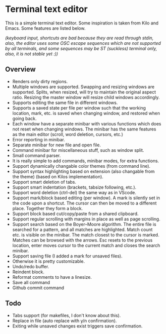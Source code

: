 # Terminal text editor

This is a simple terminal text editor. Some inspiration is taken from Kilo and Emacs. Some features are listed below. 

*(keyboard input, shortcuts are bad because they are read through stdin, also, the editor uses some OSC escape sequences which are not supported by all terminals, and some sequences may be ST (suckless) terminal only, also, it is not stable yet :))*

## Overview

- Renders only dirty regions.
- Multiple windows are supported. Swapping and resizing windows are supported. Splits, when resized, will try to maintain the original aspect ratio. Resizing the master window will resize child windows accordingly.
- Supports editing the same file in different windows.
- Supports a saved state per file per window such that the working location, mark, etc. is saved when changing window, and restored when going back.
- Each window have a separate minibar with various functions which does not reset when changing windows. The minibar has the same features as the main editor (scroll, word deletion, cursors, etc.)
- Error reporting in minibar.
- Separate minibar for new file and open file.
- Command minibar for miscellaneous stuff, such as window split.
- Small command parser.
- It is really simple to add commands, minibar modes, for extra functions.
- Support dynamically changable color themes (from command line).
- Support syntax highlighting based on extension (also changable from the theme) (based on Kilos implementation).
- Support smart deletion of tabs.
- Support smart indentation (brackets, tabsize following, etc.).
- Support word deletion (ctrl-del) the same way as in VScode.
- Support mark/block based editing (per window). A mark is silently set in the code upon a shortcut. The cursor can then be moved to a different place. Together they form a block.
- Support block based cut/copy/paste from a shared clipboard.
- Support regular scrolling with margins in place as well as page scrolling. 
- Support search based on the Boyer–Moore algorithm. The entire file is searched for a pattern, and all matches are highlighted. Match count etc. is visible on the minibar. The match closest to the cursor is marked. Matches can be browsed with the arrows. Esc resets to the previous location, enter moves cursor to the current match and closes the search minibar.
- Support saving file (I added a mark for unsaved files).
- Otherwise it is pretty customizable.
- Undo/redo buffer.
- Reindent block.
- Reformat comments to have a linesize.
- Save all command
- Github commit command

## Todo

- Tabs support (for makefiles, I don't know about this).
- Replace in file (auto replace with y/n confirmation).
- Exiting while unsaved changes exist triggers save confirmation.
